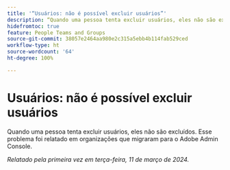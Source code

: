 ```yaml
---
title: '“Usuários: não é possível excluir usuários”'
description: “Quando uma pessoa tenta excluir usuários, eles não são excluídos. Esse problema foi relatado em organizações que migraram para o Adobe Admin Console.”
hidefromtoc: true
feature: People Teams and Groups
source-git-commit: 38057e2464aa980e2c315a5ebb4b114fab529ced
workflow-type: ht
source-wordcount: '64'
ht-degree: 100%

---
```



# Usuários: não é possível excluir usuários

Quando uma pessoa tenta excluir usuários, eles não são excluídos. Esse problema foi relatado em organizações que migraram para o Adobe Admin Console.

_Relatado pela primeira vez em terça-feira, 11 de março de 2024._


